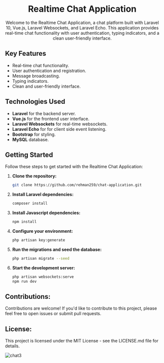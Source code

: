 <h1 align="center">Realtime Chat Application</h1>

<p align="center">
  Welcome to the Realtime Chat Application, a chat platform built with Laravel 10, Vue.js, Laravel Websockets, and Laravel Echo. This application provides real-time chat functionality with user authentication, typing indicators, and a clean user-friendly interface.
</p>

## Key Features

- Real-time chat functionality.
- User authentication and registration.
- Message broadcasting.
- Typing indicators.
- Clean and user-friendly interface.

## Technologies Used

- **Laravel** for the backend server.
- **Vue.js** for the frontend user interface.
- **Laravel Websockets** for real-time websockets.
- **Laravel Echo** for for client side event listening.
- **Bootstrap** for styling.
- **MySQL** database.

## Getting Started

Follow these steps to get started with the Realtime Chat Application:

1. **Clone the repository:**

   ```bash
   git clone https://github.com/rehman259/chat-application.git

2. **Install Laravel dependencies:**

   ```bash
   composer install

3. **Install Javascript dependencies:**

   ```bash
   npm install
   
4. **Configure your environment:**

    ```bash
    php artisan key:generate

5. **Run the migrations and seed the database:**

    ```bash
    php artisan migrate --seed

6. **Start the development server:**

   ```bash
   php artisan websockets:serve
   npm run dev

## Contributions:

Contributions are welcome! If you'd like to contribute to this project, please feel free to open issues or submit pull requests.

## License:

This project is licensed under the MIT License - see the LICENSE.md file for details.

![chat3](https://github.com/rehman259/chat-application/assets/28136599/157c7111-7618-48b7-b47e-2a6d14edf89c)

